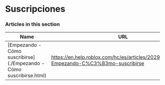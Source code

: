 # Suscripciones  
### Articles in this section
Name|URL
-|-
[Empezando - Cómo suscribirse](./Empezando - Cómo suscribirse.html) |https://en.help.roblox.com/hc/es/articles/20292312961556-Empezando-C%C3%B3mo-suscribirse